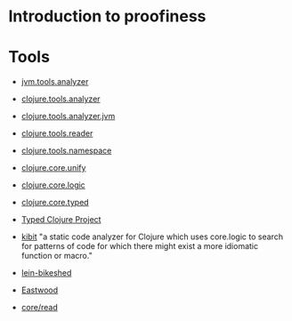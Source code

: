 # Introduction to proofiness

# Tools

* [jvm.tools.analyzer](https://github.com/clojure/jvm.tools.analyzer)
* [clojure.tools.analyzer](https://github.com/clojure/tools.analyzer)
* [clojure.tools.analyzer.jvm](https://github.com/clojure/tools.analyzer.jvm)
* [clojure.tools.reader](https://github.com/clojure/tools.reader)
* [clojure.tools.namespace](https://github.com/clojure/tools.namespace)

* [clojure.core.unify](https://github.com/clojure/core.unify)
* [clojure.core.logic](https://github.com/clojure/core.logic)
* [clojure.core.typed](https://github.com/clojure/core.typed)
* [Typed Clojure Project](http://typedclojure.org/)

* [kibit](https://github.com/jonase/kibit) "a static code analyzer for
  Clojure which uses core.logic to search for patterns of code for
  which there might exist a more idiomatic function or macro."
* [lein-bikeshed](https://github.com/dakrone/lein-bikeshed)
* [Eastwood](https://github.com/jonase/eastwood)

* [core/read](http://clojure.github.io/clojure/clojure.core-api.html#clojure.core/read)


